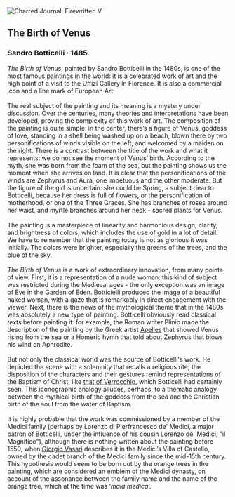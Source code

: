 <div class="artwork-of-the-day">
  <div class="container">
    <div class="img-wrapper">
      <img
        src="https://uploads6.wikiart.org/images/sandro-botticelli/the-birth-of-venus-1485(1).jpg!Large.jpg"
        alt="Charred Journal: Firewritten V" />
    </div>
    <div class="artwork-detail">
      <div class="artwork-origin"> 
        <h2 class="artwork-name">The Birth of Venus</h2>
        <h3 class="artist">
          Sandro Botticelli
                    ·  1485
        </h3>
      </div>
      <p class="description">
        <span class="artwork-description-text ng-binding" ng-bind-html="viewModel.ArtworkOfTheDay.Description | unsafe"><i>The Birth of Venus</i>, painted by Sandro Botticelli in the 1480s, is one of the most famous paintings in the world: it is a celebrated work of art and the high point of a visit to the Uffizi Gallery in Florence. It is also a commercial icon and a line mark of European Art.<br><br>The real subject of the painting and its meaning is a mystery under discussion. Over the centuries, many theories and interpretations have been developed, proving the complexity of this work of art. The composition of the painting is quite simple: in the center, there’s a figure of Venus, goddess of love, standing in a shell being washed up on a beach, blown there by two personifications of winds visible on the left, and welcomed by a maiden on the right. There is a contrast between the title of the work and what it represents: we do not see the moment of Venus’ birth. According to the myth, she was born from the foam of the sea, but the painting shows us the moment when she arrives on land. It is clear that the personifications of the winds are Zephyrus and Aura, one impetuous and the other moderate. But the figure of the girl is uncertain: she could be Spring, a subject dear to Botticelli, because her dress is full of flowers, or the personification of motherhood, or one of the Three Graces. She has branches of roses around her waist, and myrtle branches around her neck - sacred plants for Venus.<br><br>The painting is a masterpiece of linearity and harmonious design, clarity, and brightness of colors, which includes the use of gold in a lot of detail. We have to remember that the painting today is not as glorious it was initially. The colors were brighter, especially the greens of the trees, and the blue of the sky.<br><br><i>The Birth of Venus</i> is a work of extraordinary innovation, from many points of view. First, it is a representation of a nude woman: this kind of subject was restricted during the Medieval ages - the only exception was an image of Eve in the Garden of Eden. Botticielli produced the image of a beautiful naked woman, with a gaze that is remarkably in direct engagement with the viewer. Next, there is the news of the mythological theme that in the 1480s was absolutely a new type of painting. Botticelli obviously read classical texts before painting it: for example, the Roman writer Plinio made the description of the painting by the Greek artist <a target="_blank" href="https://www.wikiart.org/en/apelles">Apelles</a> that showed Venus rising from the sea or a Homeric hymn that told about Zephyrus that blows his wind on Aphrodite. <br><br>But not only the classical world was the source of Botticelli's work. He depicted the scene with a solemnity that recalls a religious rite; the disposition of the characters and their gestures remind representations of the Baptism of Christ, like <a target="_blank" href="https://www.wikiart.org/en/andrea-del-verrocchio/the-baptism-of-christ">that of Verrocchio</a>, which Botticelli had certainly seen. This iconographic analogy alludes, perhaps, to a thematic analogy between the mythical birth of the goddess from the sea and the Christian birth of the soul from the water of Baptism.<br><br>It is highly probable that the work was commissioned by a member of the Medici family (perhaps by Lorenzo di Pierfrancesco de' Medici, a major patron of Botticelli, under the influence of his cousin Lorenzo de' Medici, "il Magnifico"), although there is nothing written about the painting before 1550, when <a target="_blank" href="https://www.wikiart.org/en/giorgio-vasari">Giorgio Vasari</a> describes it in the Medici’s Villa of Castello, owned by the cadet branch of the Medici family since the mid-15th century. This hypothesis would seem to be born out by the orange trees in the painting, which are considered an emblem of the Medici dynasty, on account of the assonance between the family name and the name of the orange tree, which at the time was ‘<i>mala medica</i>’.</span>
                        <div class="text-shadow-container" ng-show="showShadow" style=""></div>
      </p>
    </div>
  </div>

</div>
